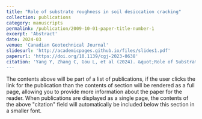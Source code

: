 ```yaml
---
title: "Role of substrate roughness in soil desiccation cracking"
collection: publications
category: manuscripts
permalink: /publication/2009-10-01-paper-title-number-1
excerpt: 'Abstract'
date: 2024-03
venue: 'Canadian Geotechnical Journal'
slidesurl: 'http://academicpages.github.io/files/slides1.pdf'
paperurl: 'https://doi.org/10.1139/cgj-2023-0638'
citation: 'Yang Y, Zhang C, Gou L, et al (2024). &quot;Role of Substrate Roughness in Soil Desiccation Cracking[J].&quot; <i>Canadian Geotechnical Journal</i>. (ja).
---
```


The contents above will be part of a list of publications, if the user clicks the link for the publication than the contents of section will be rendered as a full page, allowing you to provide more information about the paper for the reader. When publications are displayed as a single page, the contents of the above "citation" field will automatically be included below this section in a smaller font.
